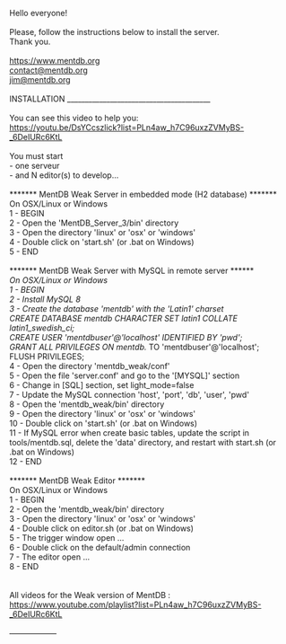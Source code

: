 Hello everyone!<br>
<br>
Please, follow the instructions below to install the server.<br>
Thank you.<br>
<br>
https://www.mentdb.org<br>
contact@mentdb.org<br>
jim@mentdb.org<br>
<br>
INSTALLATION ________________________________________<br>
<br>
You can see this video to help you:<br>
https://youtu.be/DsYCcszlick?list=PLn4aw_h7C96uxzZVMyBS-_6DeIURc6KtL<br>
<br>
You must start <br>
	- one serveur<br>
	- and N editor(s) to develop...<br>
<br>
******* MentDB Weak Server in embedded mode (H2 database) *******<br>
On OSX/Linux or Windows<br>
1 - BEGIN<br>
2 - Open the 'MentDB_Server_3/bin' directory<br>
3 - Open the directory 'linux' or 'osx' or 'windows'<br>
4 - Double click on 'start.sh' (or .bat on Windows)<br>
5 - END<br>
<br>
******* MentDB Weak Server with MySQL in remote server *******<br>
On OSX/Linux or Windows<br>
1 - BEGIN<br>
2 - Install MySQL 8<br>
3 - Create the database 'mentdb' with the 'Latin1' charset<br>
  CREATE DATABASE mentdb CHARACTER SET latin1 COLLATE latin1_swedish_ci;<br>
  CREATE USER 'mentdbuser'@'localhost' IDENTIFIED BY 'pwd';<br>
  GRANT ALL PRIVILEGES ON mentdb.* TO 'mentdbuser'@'localhost';<br>
  FLUSH PRIVILEGES;<br>
4 - Open the directory 'mentdb_weak/conf'<br>
5 - Open the file 'server.conf' and go to the '[MYSQL]' section<br>
6 - Change in [SQL] section, set light_mode=false<br>
7 - Update the MySQL connection 'host', 'port', 'db', 'user', 'pwd'<br>
8 - Open the 'mentdb_weak/bin' directory<br>
9 - Open the directory 'linux' or 'osx' or 'windows'<br>
10 - Double click on 'start.sh' (or .bat on Windows)<br>
11 - If MySQL error when create basic tables, update the script in tools/mentdb.sql, delete the 'data' directory, and restart with start.sh (or .bat on Windows)<br>
12 - END<br>
<br>
******* MentDB Weak Editor *******<br>
On OSX/Linux or Windows<br>
1 - BEGIN<br>
2 - Open the 'mentdb_weak/bin' directory<br>
3 - Open the directory 'linux' or 'osx' or 'windows'<br>
4 - Double click on editor.sh (or .bat on Windows)<br>
5 - The trigger window open ...<br>
6 - Double click on the default/admin connection<br>
7 - The editor open ...<br>
8 - END<br>
<br>
<br>
All videos for the Weak version of MentDB :<br>
https://www.youtube.com/playlist?list=PLn4aw_h7C96uxzZVMyBS-_6DeIURc6KtL<br>
<br>
——————<br>
<br>
<br>
